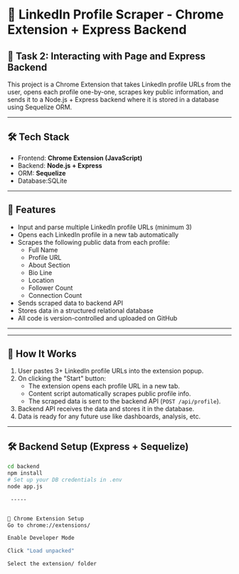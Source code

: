 # 🔗 LinkedIn Profile Scraper - Chrome Extension + Express Backend

## 📌 Task 2: Interacting with Page and Express Backend

This project is a Chrome Extension that takes LinkedIn profile URLs from the user, opens each profile one-by-one, scrapes key public information, and sends it to a Node.js + Express backend where it is stored in a database using Sequelize ORM.

---

## 🛠️ Tech Stack

- Frontend: **Chrome Extension (JavaScript)**
- Backend: **Node.js + Express**
- ORM: **Sequelize**
- Database:SQLite

---

## 🚀 Features

- Input and parse multiple LinkedIn profile URLs (minimum 3)
- Opens each LinkedIn profile in a new tab automatically
- Scrapes the following public data from each profile:
  - Full Name
  - Profile URL
  - About Section
  - Bio Line
  - Location
  - Follower Count
  - Connection Count
- Sends scraped data to backend API
- Stores data in a structured relational database
- All code is version-controlled and uploaded on GitHub

---


---

## 🧪 How It Works

1. User pastes 3+ LinkedIn profile URLs into the extension popup.
2. On clicking the "Start" button:
   - The extension opens each profile URL in a new tab.
   - Content script automatically scrapes public profile info.
   - The scraped data is sent to the backend API (`POST /api/profile`).
3. Backend API receives the data and stores it in the database.
4. Data is ready for any future use like dashboards, analysis, etc.

---

## 🛠️ Backend Setup (Express + Sequelize)

```bash
cd backend
npm install
# Set up your DB credentials in .env
node app.js

 -----


🧩 Chrome Extension Setup
Go to chrome://extensions/

Enable Developer Mode

Click "Load unpacked"

Select the extension/ folder
